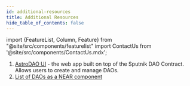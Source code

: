 ```yaml
---
id: additional-resources
title: Additional Resources
hide_table_of_contents: false
---
```


import {FeatureList, Column, Feature} from "@site/src/components/featurelist"
import ContactUs from '@site/src/components/ContactUs.mdx';

1. [AstroDAO UI](https://astrodao.com/) - the web app built on top of the Sputnik DAO Contract. Allows users to create and manage DAOs.
2. [List of DAOs as a NEAR component](https://near.org/onboarder.near/widget/DAOSocialSearch)
